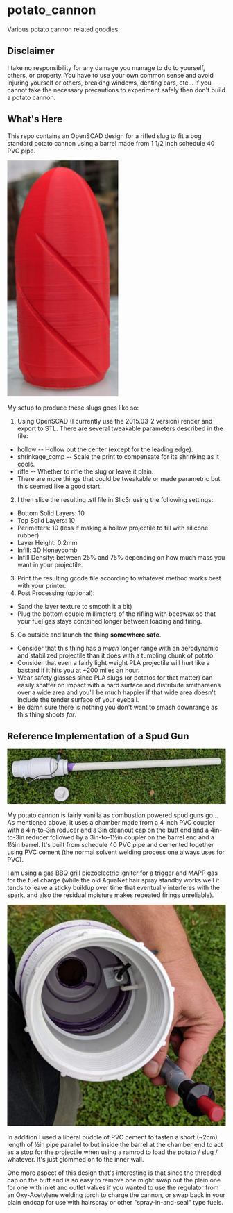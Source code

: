 # potato_cannon
Various potato cannon related goodies

## Disclaimer

I take no responsibility for any damage you manage to do to yourself,
others, or property.  You have to use your own common sense and avoid
injuring yourself or others, breaking windows, denting cars, etc...  If you
cannot take the necessary precautions to experiment safely then don't build
a potato cannon. 

## What's Here

This repo contains an OpenSCAD design for a rifled slug to fit a bog standard potato cannon using a barrel made from 1 1/2 inch schedule 40 PVC pipe.

![Potato Cannon Slug](./potato_cannon_slug.jpg)

My setup to produce these slugs goes like so:
1. Using OpenSCAD (I currently use the 2015.03-2 version) render and export to STL.  There are several tweakable parameters described in the file:
  * hollow -- Hollow out the center (except for the leading edge).
  * shrinkage_comp -- Scale the print to compensate for its shrinking as it cools.
  * rifle -- Whether to rifle the slug or leave it plain.
  * There are more things that could be tweakable or made parametric but this seemed like a good start.
2. I then slice the resulting .stl file in Slic3r using the following settings:
  * Bottom Solid Layers: 10
  * Top Solid Layers: 10
  * Perimeters: 10 (less if making a hollow projectile to fill with silicone rubber)
  * Layer Height: 0.2mm
  * Infill: 3D Honeycomb
  * Infill Density: between 25% and 75% depending on how much mass you want in your projectile.
3. Print the resulting gcode file according to whatever method works best with your printer.
4. Post Processing (optional):
  * Sand the layer texture to smooth it a bit)
  * Plug the bottom couple millimeters of the rifling with beeswax so that your fuel gas stays contained longer between loading and firing.
5. Go outside and launch the thing **somewhere safe**.
  * Consider that this thing has a _much_ longer range with an aerodynamic and stabilized projectile than it does with a tumbling chunk of potato.
  * Consider that even a fairly light weight PLA projectile will hurt like a bastard if it hits you at ~200 miles an hour.
  * Wear safety glasses since PLA slugs (or potatos for that matter) can easily shatter on impact with a hard surface and distribute smithareens over a wide area and you'll be much happier if that wide area doesn't include the tender surface of your eyeball.
  * Be damn sure there is nothing you don't want to smash downrange as this thing shoots _far_.


## Reference Implementation of a Spud Gun

![Potato Gun Image](./potato_cannon.jpg)

My potato cannon is fairly vanilla as combustion powered spud guns go... As mentioned above, it uses a chamber made from a 4 inch PVC coupler with a 4in-to-3in reducer and a 3in cleanout cap on the butt end and a 4in-to-3in reducer followed by a 3in-to-1½in coupler on the barrel end and a 1½in barrel.  It's built from schedule 40 PVC pipe and cemented together using PVC cement (the normal solvent welding process one always uses for PVC).

I am using a gas BBQ grill piezoelectric igniter for a trigger and MAPP gas for the fuel charge (while the old AquaNet hair spray standby works well it tends to leave a sticky buildup over time that eventually interferes with the spark, and also the residual moisture makes repeated firings unreliable).

![Igniter Detail](./igniter_detail.jpg)

In addition I used a liberal puddle of PVC cement to fasten a short (~2cm) length of ½in pipe parallel to but inside the barrel at the chamber end to act as a stop for the projectile when using a ramrod to load the potato / slug / whatever.  It's just glommed on to the inner wall.

One more aspect of this design that's interesting is that since the threaded cap on the butt end is so easy to remove one might swap out the plain one for one with inlet and outlet valves if you wanted to use the regulator from an Oxy-Acetylene welding torch to charge the cannon, or swap back in your plain endcap for use with hairspray or other "spray-in-and-seal" type fuels.


